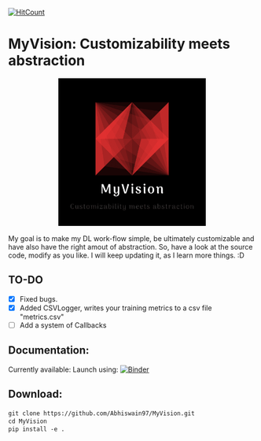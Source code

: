 [![HitCount](http://hits.dwyl.com/Abhiswain97/MyVision.svg)](http://hits.dwyl.com/Abhiswain97/MyVision)

# MyVision: Customizability meets abstraction

<p align="center">
  <img src="https://github.com/Abhiswain97/MyVision/blob/master/logo.png" height="300" width="300">
</p>

My goal is to make my DL work-flow simple, be ultimately customizable and have also have the right amout of abstraction.
So, have a look at the source code, modify as you like. I will keep updating it, as I learn more things. :D 

## TO-DO
- [x] Fixed bugs.
- [x] Added CSVLogger, writes your training metrics to a csv file "metrics.csv"
- [ ] Add a system of Callbacks

## Documentation:

Currently available: Launch using: [![Binder](https://mybinder.org/badge_logo.svg)](https://mybinder.org/v2/gh/Abhiswain97/MyVision/master)

## Download:

```
git clone https://github.com/Abhiswain97/MyVision.git
cd MyVision
pip install -e .
```

